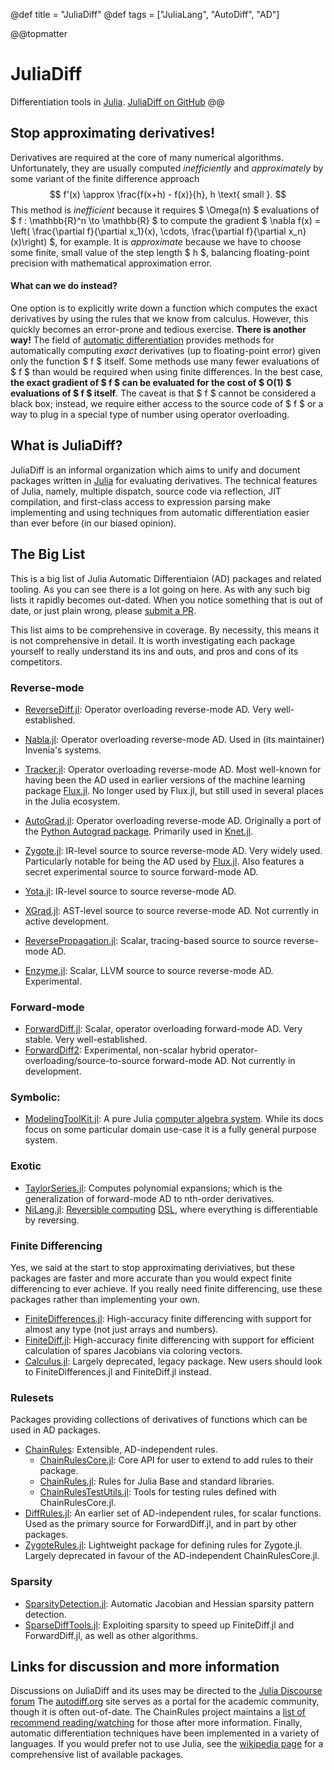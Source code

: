 @def title = "JuliaDiff"
@def tags = ["JuliaLang", "AutoDiff", "AD"]

@@topmatter
# JuliaDiff
Differentiation tools in [Julia](https://julialang.org).
[JuliaDiff on GitHub](https://github.com/JuliaDiff/)
@@

## Stop approximating derivatives!

Derivatives are required at the core of many numerical algorithms. Unfortunately, they are usually computed _inefficiently_ and _approximately_ by some variant of the finite difference approach
$$ f'(x) \approx \frac{f(x+h) - f(x)}{h}, h \text{ small }. $$
This method is _inefficient_ because it requires $ \Omega(n) $ evaluations of $ f : \mathbb{R}^n \to \mathbb{R} $ to compute the gradient $ \nabla f(x) = \left( \frac{\partial f}{\partial x_1}(x), \cdots, \frac{\partial f}{\partial x_n}(x)\right) $, for example. It is _approximate_ because we have to choose some finite, small value of the step length $ h $, balancing floating-point precision with mathematical approximation error.


#### What can we do instead?
One option is to explicitly write down a function which computes the exact derivatives by using the rules that we know from calculus. However, this quickly becomes an error-prone and tedious exercise. **There is another way!** The field of [automatic differentiation](https://en.wikipedia.org/wiki/Automatic_differentiation) provides methods for automatically computing _exact_ derivatives (up to floating-point error) given only the function $ f $ itself. Some methods use many fewer evaluations of $ f $ than would be required when using finite differences. In the best case, **the exact gradient of $ f $ can be evaluated for the cost of $ O(1) $ evaluations of $ f $ itself**.  The caveat is that $ f $ cannot be considered a black box; instead, we require either access to the source code of $ f $ or a way to plug in a special type of number using operator overloading.

## What is JuliaDiff?
JuliaDiff is an informal organization which aims to unify and document packages written in [Julia](https://julialang.org) for evaluating derivatives. The technical features of Julia, namely, multiple dispatch, source code via reflection, JIT compilation, and first-class access to expression parsing make implementing and using techniques from automatic differentiation easier than ever before (in our biased opinion).


## The Big List
This is a big list of Julia Automatic Differentiaion (AD) packages and related tooling.
As you can see there is a lot going on here.
As with any such big lists it rapidly becomes out-dated.
When you notice something that is out of date, or just plain wrong, please [submit a PR](https://github.com/JuliaDiff/juliadiff.github.io).

This list aims to be comprehensive in coverage.
By necessity, this means it is not comprehensive in detail.
It is worth investigating each package yourself to really understand its ins and outs, and pros and cons of its competitors.

### Reverse-mode
- [ReverseDiff.jl](https://github.com/JuliaDiff/ReverseDiff.jl): Operator overloading reverse-mode AD. Very well-established.
- [Nabla.jl](https://github.com/invenia/Nabla.jl/): Operator overloading reverse-mode AD. Used in (its maintainer) Invenia's systems. 
- [Tracker.jl](https://github.com/FluxML/Tracker.jl): Operator overloading reverse-mode AD. Most well-known for having been the AD used in earlier versions of the machine learning package [Flux.jl](https://github.com/FluxML/Flux.jl). No longer used by Flux.jl, but still used in several places in the Julia ecosystem.
- [AutoGrad.jl](https://github.com/denizyuret/AutoGrad.jl): Operator overloading reverse-mode AD. Originally a port of the [Python Autograd package](https://github.com/HIPS/autograd). Primarily used in [Knet.jl](https://github.com/denizyuret/Knet.jl/).

- [Zygote.jl](https://github.com/FluxML/Zygote.jl): IR-level source to source reverse-mode AD. Very widely used. Particularly notable for being the AD used by [Flux.jl](https://github.com/FluxML/Flux.jl). Also features a secret experimental source to source forward-mode AD.
- [Yota.jl](https://github.com/dfdx/Yota.jl): IR-level source to source reverse-mode AD.
- [XGrad.jl](https://github.com/dfdx/XGrad.jl): AST-level source to source reverse-mode AD. Not currently in active development.
- [ReversePropagation.jl](https://github.com/dpsanders/ReversePropagation.jl): Scalar, tracing-based source to source reverse-mode AD.
- [Enzyme.jl](https://github.com/wsmoses/Enzyme.jl): Scalar, LLVM source to source reverse-mode AD. Experimental.


### Forward-mode
- [ForwardDiff.jl](https://github.com/JuliaDiff/ForwardDiff.jl): Scalar, operator overloading forward-mode AD. Very stable. Very well-established.
- [ForwardDiff2](https://github.com/YingboMa//ForwardDiff2.jl): Experimental, non-scalar hybrid operator-overloading/source-to-source forward-mode AD. Not currently in development.

### Symbolic:
- [ModelingToolKit.jl](https://github.com/JuliaDiffEq/ModelingToolkit.jl): A pure Julia [computer algebra system](https://en.wikipedia.org/wiki/Computer_algebra_system). While its docs focus on some particular domain use-case it is a fully general purpose system.

### Exotic
- [TaylorSeries.jl](https://github.com/JuliaDiff/TaylorSeries.jl): Computes polynomial expansions; which is the generalization of forward-mode AD to nth-order derivatives.
- [NiLang.jl](https://github.com/GiggleLiu/NiLang.jl): [Reversible computing](https://en.wikipedia.org/wiki/Reversible_computing) [DSL](https://en.wikipedia.org/wiki/Domain-specific_language), where everything is differentiable by reversing.

### Finite Differencing
Yes, we said at the start to stop approximating deriviatives, but these packages are faster and more accurate than you would expect finite differencing to ever achieve. 
If you really need finite differencing, use these packages rather than implementing your own.

- [FiniteDifferences.jl](https://github.com/JuliaDiff/FiniteDifferences.jl): High-accuracy finite differencing with support for almost any type (not just arrays and numbers).
- [FiniteDiff.jl](https://github.com/JuliaDiff/FiniteDiff.jl): High-accuracy finite differencing with support for efficient calculation of spares Jacobians via coloring vectors.
- [Calculus.jl](https://github.com/JuliaMath/Calculus.jl): Largely deprecated, legacy package. New users should look to FiniteDifferences.jl and FiniteDiff.jl instead.

### Rulesets
Packages providing collections of derivatives of functions which can be used in AD packages.
- [ChainRules](https://www.juliadiff.org/ChainRulesCore.jl/stable/): Extensible, AD-independent rules.
  - [ChainRulesCore.jl](https://github.com/JuliaDiff/ChainRulesCore.jl): Core API for user to extend to add rules to their package.
  - [ChainRules.jl](https://github.com/JuliaDiff/ChainRules.jl/): Rules for Julia Base and standard libraries.
  - [ChainRulesTestUtils.jl](https://github.com/JuliaDiff/ChainRulesTestUtils.jl/): Tools for testing rules defined with ChainRulesCore.jl.
- [DiffRules.jl](https://github.com/JuliaDiff/DiffRules.jl): An earlier set of AD-independent rules, for scalar functions. Used as the primary source for ForwardDiff.jl, and in part by other packages.
- [ZygoteRules.jl](https://github.com/FluxML/ZygoteRules.jl): Lightweight package for defining rules for Zygote.jl. Largely deprecated in favour of the AD-independent ChainRulesCore.jl.

### Sparsity
- [SparsityDetection.jl](https://github.com/SciML/SparsityDetection.jl): Automatic Jacobian and Hessian sparsity pattern detection.
- [SparseDiffTools.jl](https://github.com/JuliaDiff/SparseDiffTools.jl): Exploiting sparsity to speed up FiniteDiff.jl and ForwardDiff.jl, as well as other algorithms.


## Links for discussion and more information
Discussions on JuliaDiff and its uses may be directed to the [Julia Discourse forum](https://discourse.julialang.org/)
The [autodiff.org](http://www.autodiff.org/) site serves as a portal for the academic community, though it is often out-of-date.
The ChainRules project maintains a [list of recommend reading/watching](https://www.juliadiff.org/ChainRulesCore.jl/stable/FAQ.html#Where-can-I-learn-more-about-AD-?) for those after more information.
Finally, automatic differentiation techniques have been implemented in a variety of languages.
If you would prefer not to use Julia, see the [wikipedia page](http://en.wikipedia.org/wiki/Automatic_differentiation) for a comprehensive list of available packages.
